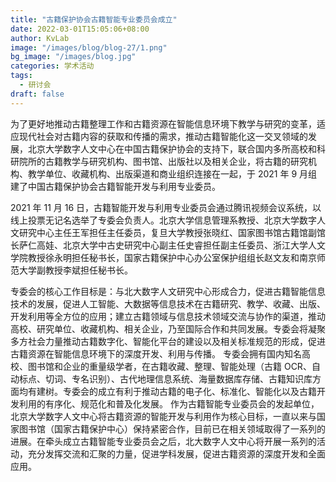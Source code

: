 ```yaml
---
title: "古籍保护协会古籍智能专业委员会成立"
date: 2022-03-01T15:05:06+08:00
author: KvLab
image: "/images/blog/blog-27/1.png"
bg_image: "/images/blog.jpg"
categories: 学术活动
tags:
  - 研讨会
draft: false
---
```


为了更好地推动古籍整理工作和古籍资源在智能信息环境下教学与研究的变革，适应现代社会对古籍内容的获取和传播的需求，推动古籍智能化这一交叉领域的发展，北京大学数字人文中心在中国古籍保护协会的支持下，联合国内多所高校和科研院所的古籍教学与研究机构、图书馆、出版社以及相关企业，将古籍的研究机构、教学单位、收藏机构、出版渠道和商业组织连接在一起，于 2021 年 9 月组建了中国古籍保护协会古籍智能开发与利用专业委员。

<!--more-->

2021 年 11 月 16 日，古籍智能开发与利用专业委员会通过腾讯视频会议系统，以线上投票无记名选举了专委会负责人。北京大学信息管理系教授、北京大学数字人文研究中心主任王军担任主任委员，复旦大学教授张晓红、国家图书馆古籍馆副馆长萨仁高娃、北京大学中古史研究中心副主任史睿担任副主任委员、浙江大学人文学院教授徐永明担任秘书长，国家古籍保护中心办公室保护组组长赵文友和南京师范大学副教授李斌担任秘书长。

<!-- ![古籍保护协会古籍智能专业委员会成立](/images/blog/blog-27/1.png) -->

专委会的核心工作目标是：与北大数字人文研究中心形成合力，促进古籍智能信息技术的发展，促进人工智能、大数据等信息技术在古籍研究、教学、收藏、出版、开发利用等全方位的应用；建立古籍领域与信息技术领域交流与协作的渠道，推动高校、研究单位、收藏机构、相关企业，乃至国际合作和共同发展。专委会将凝聚多方社会力量推动古籍数字化、智能化平台的建设以及相关标准规范的形成，促进古籍资源在智能信息环境下的深度开发、利用与传播。
专委会拥有国内知名高校、图书馆和企业的重量级学者，在古籍收藏、整理、智能处理（古籍 OCR、自动标点、切词、专名识别）、古代地理信息系统、海量数据库存储、古籍知识库方面均有建树。专委会的成立有利于推动古籍的电子化、标准化、智能化以及古籍开发利用的有序化、规范化和普及化发展。
作为古籍智能专业委员会的发起单位，北京大学数字人文中心将古籍资源的智能开发与利用作为核心目标，一直以来与国家图书馆（国家古籍保护中心）保持紧密合作，目前已在相关领域取得了一系列的进展。在牵头成立古籍智能专业委员会之后，北大数字人文中心将开展一系列的活动，充分发挥交流和汇聚的力量，促进学科发展，促进古籍资源的深度开发和全面应用。
